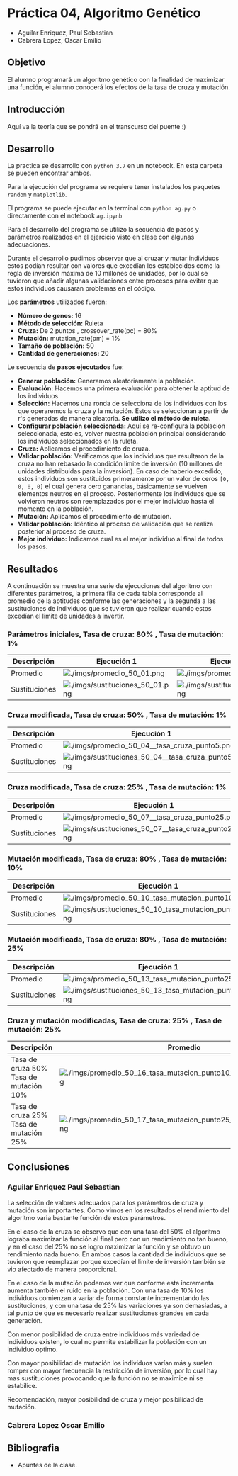 # Práctica 04, Algoritmo Genético

- Aguilar Enriquez, Paul Sebastian
- Cabrera Lopez, Oscar Emilio

## Objetivo

El alumno programará un algoritmo genético con la finalidad de maximizar una
función, el alumno conocerá los efectos de la tasa de cruza y mutación.

## Introducción

Aquí va la teoría que se pondrá en el transcurso del puente :)

## Desarrollo

La practica se desarrollo con `python 3.7` en un notebook. En esta carpeta se
pueden encontrar ambos.

Para la ejecución del programa se requiere tener instalados los paquetes
`random` y `matplotlib`.

El programa se puede ejecutar en la terminal con `python ag.py` o directamente
con el notebook `ag.ipynb`

Para el desarrollo del programa se utilizo la secuencia de pasos y parámetros
realizados en el ejercicio visto en clase con algunas adecuaciones.

Durante el desarrollo pudimos observar que al cruzar y mutar individuos estos
podían resultar con valores que excedían los establecidos como la regla de
inversión máxima de 10 millones de unidades, por lo cual se tuvieron que añadir
algunas validaciones entre procesos para evitar que estos individuos causaran
problemas en el código.

Los **parámetros** utilizados fueron:

- **Número de genes:** 16
- **Método de selección:** Ruleta
- **Cruza:** De 2 puntos , crossover_rate(pc) = 80%
- **Mutación:** mutation_rate(pm) = 1%
- **Tamaño de población:** 50
- **Cantidad de generaciones:** 20

Le secuencia de **pasos ejecutados** fue:

- **Generar población:** Generamos aleatoriamente la población.
- **Evaluación:** Hacemos una primera evaluación para obtener la aptitud de los
individuos.
- **Selección:** Hacemos una ronda de selecciona de los individuos con los que
operaremos la cruza y la mutación. Estos se seleccionan a partir de r's
generadas de manera aleatoria. **Se utilizo el método de ruleta.**
- **Configurar población seleccionada:** Aquí se re-configura la población
seleccionada, esto es, volver nuestra población principal considerando los
individuos seleccionados en la ruleta.
- **Cruza:** Aplicamos el procedimiento de cruza.
- **Validar población:** Verificamos que los individuos que resultaron de la
cruza no han rebasado la condición limite de inversión (10 millones de unidades
distribuidas para la inversión). En caso de haberlo excedido, estos individuos
son sustituidos primeramente por un valor de ceros `[0, 0, 0, 0]` el cual genera
cero ganancias, básicamente se vuelven elementos neutros en el proceso.
Posteriormente los individuos que se volvieron neutros son reemplazados por el
mejor individuo hasta el momento en la población.
- **Mutación:** Aplicamos el procedimiento de mutación.
- **Validar población:** Idéntico al proceso de validación que se realiza
posterior al proceso de cruza.
- **Mejor individuo:** Indicamos cual es el mejor individuo al final de todos
los pasos.

## Resultados

A continuación se muestra una serie de ejecuciones del algoritmo con diferentes
parámetros, la primera fila de cada tabla corresponde al promedio de la
aptitudes conforme las generaciones y la segunda a las sustituciones de
individuos que se tuvieron que realizar cuando estos excedían el limite de
unidades a invertir.

### Parámetros iniciales, Tasa de cruza: 80% , Tasa de mutación: 1%

| Descripción | Ejecución 1 | Ejecución 2 | Ejecución 3 |
| - | - | -  | - |
| Promedio | ![./imgs/promedio_50_01.png](./imgs/promedio_50_01.png) | ![./imgs/promedio_50_02.png](./imgs/promedio_50_02.png) | ![./imgs/promedio_50_03.png](./imgs/promedio_50_03.png) |
| Sustituciones | ![./imgs/sustituciones_50_01.png](./imgs/sustituciones_50_01.png) | ![./imgs/sustituciones_50_02.png](./imgs/sustituciones_50_02.png) | ![./imgs/sustituciones_50_03.png](./imgs/sustituciones_50_03.png) |

### Cruza modificada, Tasa de cruza: 50% , Tasa de mutación: 1%

| Descripción | Ejecución 1 | Ejecución 2 | Ejecución 3 |
| - | - | -  | - |
| Promedio | ![./imgs/promedio_50_04__tasa_cruza_punto5.png](./imgs/promedio_50_04__tasa_cruza_punto5.png) | ![./imgs/promedio_50_05__tasa_cruza_punto5.png](./imgs/promedio_50_05__tasa_cruza_punto5.png) | ![./imgs/promedio_50_06__tasa_cruza_punto5.png](./imgs/promedio_50_06__tasa_cruza_punto5.png) |
| Sustituciones | ![./imgs/sustituciones_50_04__tasa_cruza_punto5.png](./imgs/sustituciones_50_04__tasa_cruza_punto5.png) | ![./imgs/sustituciones_50_05__tasa_cruza_punto5.png](./imgs/sustituciones_50_05__tasa_cruza_punto5.png) | ![./imgs/sustituciones_50_06__tasa_cruza_punto5.png](./imgs/sustituciones_50_06__tasa_cruza_punto5.png) |

### Cruza modificada, Tasa de cruza: 25% , Tasa de mutación: 1%

| Descripción | Ejecución 1 | Ejecución 2 | Ejecución 3 |
| - | - | -  | - |
| Promedio | ![./imgs/promedio_50_07__tasa_cruza_punto25.png](./imgs/promedio_50_07__tasa_cruza_punto25.png) | ![./imgs/promedio_50_08__tasa_cruza_punto25.png](./imgs/promedio_50_08__tasa_cruza_punto25.png) | ![./imgs/promedio_50_09__tasa_cruza_punto25.png](./imgs/promedio_50_09__tasa_cruza_punto25.png) |
| Sustituciones | ![./imgs/sustituciones_50_07__tasa_cruza_punto25.png](./imgs/sustituciones_50_07__tasa_cruza_punto25.png) | ![./imgs/sustituciones_50_08__tasa_cruza_punto25.png](./imgs/sustituciones_50_08__tasa_cruza_punto25.png) | ![./imgs/sustituciones_50_09__tasa_cruza_punto25.png](./imgs/sustituciones_50_09__tasa_cruza_punto25.png) |

### Mutación modificada, Tasa de cruza: 80% , Tasa de mutación: 10%

| Descripción | Ejecución 1 | Ejecución 2 | Ejecución 3 |
| - | - | -  | - |
| Promedio | ![./imgs/promedio_50_10_tasa_mutacion_punto10.png](./imgs/promedio_50_10_tasa_mutacion_punto10.png) | ![./imgs/promedio_50_11_tasa_mutacion_punto10.png](./imgs/promedio_50_11_tasa_mutacion_punto10.png) | ![./imgs/promedio_50_12_tasa_mutacion_punto10.png](./imgs/promedio_50_12_tasa_mutacion_punto10.png) |
| Sustituciones | ![./imgs/sustituciones_50_10_tasa_mutacion_punto10.png](./imgs/sustituciones_50_10_tasa_mutacion_punto10.png) | ![./imgs/sustituciones_50_11_tasa_mutacion_punto10.png](./imgs/sustituciones_50_11_tasa_mutacion_punto10.png) | ![./imgs/sustituciones_50_12_tasa_mutacion_punto10.png](./imgs/sustituciones_50_12_tasa_mutacion_punto10.png) |

### Mutación modificada, Tasa de cruza: 80% , Tasa de mutación: 25%

| Descripción | Ejecución 1 | Ejecución 2 | Ejecución 3 |
| - | - | -  | - |
| Promedio | ![./imgs/promedio_50_13_tasa_mutacion_punto25.png](./imgs/promedio_50_13_tasa_mutacion_punto25.png) | ![./imgs/promedio_50_14_tasa_mutacion_punto25.png](./imgs/promedio_50_14_tasa_mutacion_punto25.png) | ![./imgs/promedio_50_15_tasa_mutacion_punto25.png](./imgs/promedio_50_15_tasa_mutacion_punto25.png) |
| Sustituciones | ![./imgs/sustituciones_50_13_tasa_mutacion_punto25.png](./imgs/sustituciones_50_13_tasa_mutacion_punto25.png) | ![./imgs/sustituciones_50_14_tasa_mutacion_punto25.png](./imgs/sustituciones_50_14_tasa_mutacion_punto25.png) | ![./imgs/sustituciones_50_15_tasa_mutacion_punto25.png](./imgs/sustituciones_50_15_tasa_mutacion_punto25.png) |

### Cruza y mutación modificadas, Tasa de cruza: 25% , Tasa de mutación: 25%

| Descripción | Promedio | Sustituciones |
| - | - | -  |
| Tasa de cruza 50% <br> Tasa de mutación 10% | ![./imgs/promedio_50_16_tasa_mutacion_punto10_tasa_cruza_punto5.png](./imgs/promedio_50_16_tasa_mutacion_punto10_tasa_cruza_punto5.png) | ![./imgs/sustituciones_50_16_tasa_mutacion_punto10_tasa_cruza_punto5.png](./imgs/sustituciones_50_16_tasa_mutacion_punto10_tasa_cruza_punto5.png) |
| Tasa de cruza 25% <br> Tasa de mutación 25% | ![./imgs/promedio_50_17_tasa_mutacion_punto25_tasa_cruza_punto25.png](./imgs/promedio_50_17_tasa_mutacion_punto25_tasa_cruza_punto25.png) | ![./imgs/sustituciones_50_17_tasa_mutacion_punto25_tasa_cruza_punto25.png](./imgs/sustituciones_50_17_tasa_mutacion_punto25_tasa_cruza_punto25.png) |

## Conclusiones

### Aguilar Enriquez Paul Sebastian

La selección de valores adecuados para los parámetros de cruza y mutación son importantes. Como vimos en los resultados el rendimiento del algoritmo varia
bastante función de estos parámetros.

En el caso de la cruza se observo que con una tasa del 50% el algoritmo lograba
maximizar la función al final pero con un rendimiento no tan bueno, y en el caso
del 25% no se logro maximizar la función y se obtuvo un rendimiento nada bueno.
En ambos casos la cantidad de individuos que se tuvieron que reemplazar porque
excedían el limite de inversión también se vio afectado de manera proporcional.

En el caso de la mutación podemos ver que conforme esta incrementa aumenta
también el ruido en la población. Con una tasa de 10% los individuos
comienzan a variar de forma constante incrementando las sustituciones, y con una
tasa de 25% las variaciones ya son demasiadas, a tal punto de que es necesario
realizar sustituciones grandes en cada generación.

Con menor posibilidad de cruza entre individuos más variedad de individuos
existen, lo cual no permite estabilizar la población con un individuo optimo.

Con mayor posibilidad de mutación los individuos varían más y suelen romper con
mayor frecuencia la restricción de inversión, por lo cual hay mas sustituciones
provocando que la función no se maximice ni se estabilice.

Recomendación, mayor posibilidad de cruza y mejor posibilidad de mutación.

### Cabrera Lopez Oscar Emilio

## Bibliografia

- Apuntes de la clase.
